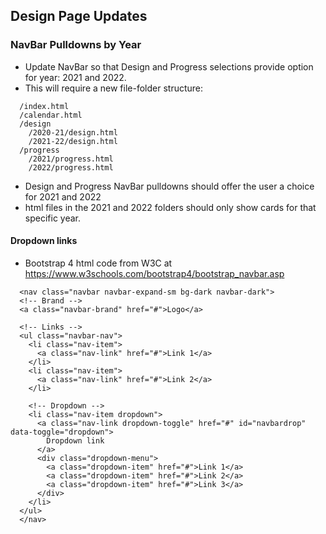 ## Design Page Updates

### NavBar Pulldowns by Year

- Update NavBar so that Design and Progress selections provide option for year: 2021 and 2022.
- This will require a new file-folder structure:
```
  /index.html
  /calendar.html
  /design
    /2020-21/design.html
    /2021-22/design.html
  /progress
    /2021/progress.html
    /2022/progress.html
```
- Design and Progress NavBar pulldowns should offer the user a choice for 2021 and 2022
- html files in the 2021 and 2022 folders should only show cards for that specific year.

#### Dropdown links

- Bootstrap 4 html code from W3C at <https://www.w3schools.com/bootstrap4/bootstrap_navbar.asp>
```
  <nav class="navbar navbar-expand-sm bg-dark navbar-dark">
  <!-- Brand -->
  <a class="navbar-brand" href="#">Logo</a>

  <!-- Links -->
  <ul class="navbar-nav">
    <li class="nav-item">
      <a class="nav-link" href="#">Link 1</a>
    </li>
    <li class="nav-item">
      <a class="nav-link" href="#">Link 2</a>
    </li>

    <!-- Dropdown -->
    <li class="nav-item dropdown">
      <a class="nav-link dropdown-toggle" href="#" id="navbardrop" data-toggle="dropdown">
        Dropdown link
      </a>
      <div class="dropdown-menu">
        <a class="dropdown-item" href="#">Link 1</a>
        <a class="dropdown-item" href="#">Link 2</a>
        <a class="dropdown-item" href="#">Link 3</a>
      </div>
    </li>
  </ul>
  </nav>
```

